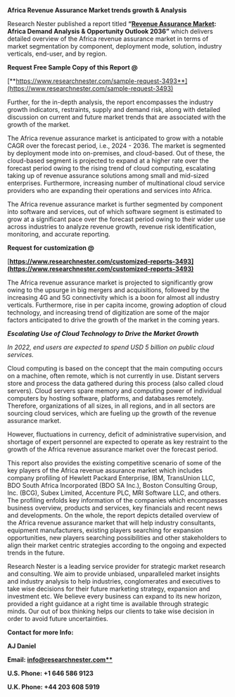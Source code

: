﻿**Africa Revenue Assurance Market trends growth & Analysis**

Research Nester published a report titled **“[Revenue Assurance Market](https://www.researchnester.com/reports/cloud-based-revenue-assurance-market/3493): Africa Demand Analysis & Opportunity Outlook 2036”** which delivers detailed overview of the Africa revenue assurance market in terms of market segmentation by component, deployment mode, solution, industry verticals, end-user, and by region.

**Request Free Sample Copy of this Report @**

[**https://www.researchnester.com/sample-request-3493**](https://www.researchnester.com/sample-request-3493)

Further, for the in-depth analysis, the report encompasses the industry growth indicators, restraints, supply and demand risk, along with detailed discussion on current and future market trends that are associated with the growth of the market.

The Africa revenue assurance market is anticipated to grow with a notable CAGR over the forecast period, i.e., 2024 - 2036. The market is segmented by deployment mode into on-premises, and cloud-based. Out of these, the cloud-based segment is projected to expand at a higher rate over the forecast period owing to the rising trend of cloud computing, escalating taking up of revenue assurance solutions among small and mid-sized enterprises. Furthermore, increasing number of multinational cloud service providers who are expanding their operations and services into Africa. 

The Africa revenue assurance market is further segmented by component into software and services, out of which software segment is estimated to grow at a significant pace over the forecast period owing to their wider use across industries to analyze revenue growth, revenue risk identification, monitoring, and accurate reporting.

**Request for customization @**

[**https://www.researchnester.com/customized-reports-3493](https://www.researchnester.com/customized-reports-3493)**  

The Africa revenue assurance market is projected to significantly grow owing to the upsurge in big mergers and acquisitions, followed by the increasing 4G and 5G connectivity which is a boon for almost all industry verticals. Furthermore, rise in per capita income, growing adoption of cloud technology, and increasing trend of digitization are some of the major factors anticipated to drive the growth of the market in the coming years. 

***Escalating Use of Cloud Technology to Drive the Market Growth***

*In 2022, end users are expected to spend USD 5 billion on public cloud services.*

Cloud computing is based on the concept that the main computing occurs on a machine, often remote, which is not currently in use. Distant servers store and process the data gathered during this process (also called cloud servers). Cloud servers spare memory and computing power of individual computers by hosting software, platforms, and databases remotely. Therefore, organizations of all sizes, in all regions, and in all sectors are sourcing cloud services, which are fueling up the growth of the revenue assurance market. 

However, fluctuations in currency, deficit of administrative supervision, and shortage of expert personnel are expected to operate as key restraint to the growth of the Africa revenue assurance market over the forecast period.

This report also provides the existing competitive scenario of some of the key players of the Africa revenue assurance market which includes company profiling of Hewlett Packard Enterprise, IBM, TransUnion LLC, BDO South Africa Incorporated (BDO SA Inc.), Boston Consulting Group, Inc. (BCG), Subex Limited, Accenture PLC, MRI Software LLC, and others. The profiling enfolds key information of the companies which encompasses business overview, products and services, key financials and recent news and developments. On the whole, the report depicts detailed overview of the Africa revenue assurance market that will help industry consultants, equipment manufacturers, existing players searching for expansion opportunities, new players searching possibilities and other stakeholders to align their market centric strategies according to the ongoing and expected trends in the future.      

Research Nester is a leading service provider for strategic market research and consulting. We aim to provide unbiased, unparalleled market insights and industry analysis to help industries, conglomerates and executives to take wise decisions for their future marketing strategy, expansion and investment etc. We believe every business can expand to its new horizon, provided a right guidance at a right time is available through strategic minds. Our out of box thinking helps our clients to take wise decision in order to avoid future uncertainties.

**Contact for more Info:**

**AJ Daniel**

**Email: [info@researchnester.com**](mailto:info@researchnester.com)**

**U.S. Phone: +1 646 586 9123** 

**U.K. Phone: +44 203 608 5919**


